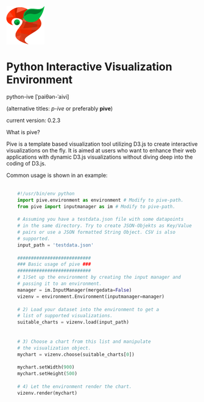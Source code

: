 ![pive Logo](/artwork/pive_logo_optimized_100x100.png)


Python Interactive Visualization Environment
=====

python-ive
[ˈpaiθən-ˈaivi]

(alternative titles: *p-ive* or preferably **pive**)

current version: 0.2.3

What is pive?

Pive is a template based visualization tool utilizing D3.js to create interactive visualizations on the fly. It is aimed
at users who want to enhance their web applications with dynamic D3.js visualizations without diving deep into the
coding of D3.js.

Common usage is shown in an example:

```python

    #!/usr/bin/env python
	import pive.environment as environment # Modify to pive-path.
	from pive import inputmanager as im # Modify to pive-path.

	# Assuming you have a testdata.json file with some datapoints
	# in the same directory. Try to create JSON-Objekts as Key/Value
	# pairs or use a JSON formatted String Object. CSV is also
	# supported.
	input_path = 'testdata.json'

	###########################
	### Basic usage of pive ###
	###########################
	# 1)Set up the environment by creating the input manager and
	# passing it to an environment.
	manager = im.InputManager(mergedata=False)
	vizenv = environment.Environment(inputmanager=manager)

	# 2) Load your dataset into the environment to get a
	# list of supported visualizations.
	suitable_charts = vizenv.load(input_path)


	# 3) Choose a chart from this list and manipulate
	# the visualization object.
	mychart = vizenv.choose(suitable_charts[0])

	mychart.setWidth(900)
	mychart.setHeight(500)

	# 4) Let the environment render the chart.
	vizenv.render(mychart)
```